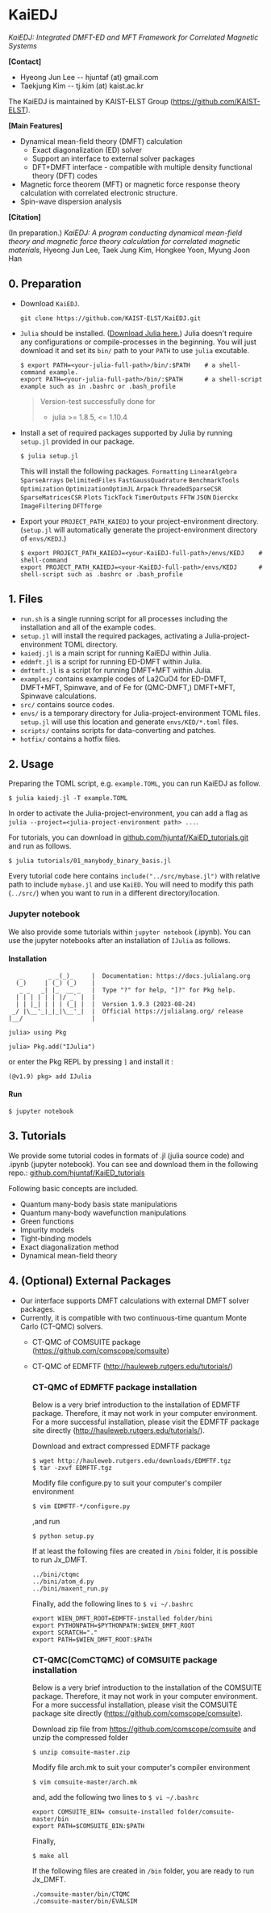 # KaiEDJ
*KaiEDJ: Integrated DMFT-ED and MFT Framework for Correlated Magnetic Systems*

**[Contact]**

* Hyeong Jun Lee   --  hjuntaf (at) gmail.com
* Taekjung Kim     --  tj.kim (at) kaist.ac.kr

The KaiEDJ is maintained by KAIST-ELST Group (https://github.com/KAIST-ELST).

**[Main Features]**
* Dynamical mean-field theory (DMFT) calculation
  * Exact diagonalization (ED) solver
  * Support an interface to external solver packages
  * DFT+DMFT interface - compatible with multiple density functional theory (DFT) codes
* Magnetic force theorem (MFT) or magnetic force response theory calculation with correlated electronic structure.
* Spin-wave dispersion analysis

**[Citation]**

(In preparation.) 
*KaiEDJ: A program conducting dynamical mean-field theory and magnetic force theory calculation for correlated magnetic materials*,
Hyeong Jun Lee, Taek Jung Kim, Hongkee Yoon, Myung Joon Han


## 0. Preparation

- Download `KaiEDJ`. 
  ```
  git clone https://github.com/KAIST-ELST/KaiEDJ.git
  ```

- `Julia` should be installed. ([Download Julia here.](https://julialang.org/downloads/ "official webpage")) Julia doesn't require any configurations or compile-processes in the beginning. You will just download it and set its `bin/` path to your `PATH` to use `julia` excutable.
  ```
  $ export PATH=<your-julia-full-path>/bin/:$PATH    # a shell-command example.
  export PATH=<your-julia-full-path>/bin/:$PATH      # a shell-script example such as in .bashrc or .bash_profile
  ```
  >  Version-test successfully done for
  > * julia >= 1.8.5,  <= 1.10.4


- Install a set of required packages supported by Julia by running `setup.jl` provided in our package.
  ```
  $ julia setup.jl
  ```
  This will install the following packages.
  `Formatting` `LinearAlgebra` `SparseArrays` `DelimitedFiles` `FastGaussQuadrature` `BenchmarkTools` `Optimization` `OptimizationOptimJL` `Arpack` `ThreadedSparseCSR` `SparseMatricesCSR` `Plots`
  `TickTock` `TimerOutputs` `FFTW` `JSON` `Dierckx` `ImageFiltering` `DFTforge`

- Export your `PROJECT_PATH_KAIEDJ` to your project-environment directory. (`setup.jl` will automatically generate the project-environment directory of `envs/KEDJ`.)
  ```
  $ export PROJECT_PATH_KAIEDJ=<your-KaiEDJ-full-path>/envs/KEDJ    # shell-command
  export PROJECT_PATH_KAIEDJ=<your-KaiEDJ-full-path>/envs/KEDJ      # shell-script such as .bashrc or .bash_profile
  ```

## 1. Files

- `run.sh` is a single running script for all processes including the installation and all of the example codes.
- `setup.jl` will install the required packages, activating a Julia-project-environment TOML directory.
- `kaiedj.jl` is a main script for running KaiEDJ within Julia.
- `eddmft.jl` is a script for running ED-DMFT within Julia.
- `dmftmft.jl` is a script for running DMFT+MFT within Julia.
- `examples/` contains example codes of La2CuO4 for ED-DMFT, DMFT+MFT, Spinwave, and of Fe for (QMC-DMFT,) DMFT+MFT, Spinwave calculations.
- `src/` contains source codes.
- `envs/` is a temporary directory for Julia-project-environment TOML files. `setup.jl` will use this location and generate `envs/KED/*.toml` files.
- `scripts/` contains scripts for data-converting and patches.
- `hotfix/` contains a hotfix files.

## 2. Usage

Preparing the TOML script, e.g. `example.TOML`, you can run KaiEDJ as follow.

```
$ julia kaiedj.jl -T example.TOML
```
In order to activate the Julia-project-environment, you can add a flag as `julia --project=<julia-project-environment path> ...`.

For tutorials, you can download in [github.com/hjuntaf/KaiED_tutorials.git](https://github.com/hjuntaf/KaiED_tutorials.git) and run as follows.

```
$ julia tutorials/01_manybody_binary_basis.jl
```
Every tutorial code here contains `include("../src/mybase.jl")` with relative path to include `mybase.jl` and use `KaiED`. You will need to modify this path (`../src/`) when you want to run in a different directory/location.


### Jupyter notebook

We also provide some tutorials within `jupyter notebook` (.ipynb).
You can use the jupyter notebooks after an installation of `IJulia` as follows.

#### Installation

```
   _       _ _(_)_     |  Documentation: https://docs.julialang.org
  (_)     | (_) (_)    |
   _ _   _| |_  __ _   |  Type "?" for help, "]?" for Pkg help.
  | | | | | | |/ _` |  |
  | | |_| | | | (_| |  |  Version 1.9.3 (2023-08-24)
 _/ |\__'_|_|_|\__'_|  |  Official https://julialang.org/ release
|__/                   |

julia> using Pkg

julia> Pkg.add("IJulia")
```
or enter the Pkg REPL by pressing `]` and install it :
```
(@v1.9) pkg> add IJulia
```

#### Run

```
$ jupyter notebook
```

## 3. Tutorials

We provide some tutorial codes in formats of .jl (julia source code) and .ipynb (jupyter notebook).
You can see and download them in the following repo.: [github.com/hjuntaf/KaiED_tutorials](https://github.com/hjuntaf/KaiED_tutorials)

Following basic concepts are included.
- Quantum many-body basis state manipulations
- Quantum many-body wavefunction manipulations
- Green functions
- Impurity models
- Tight-binding models
- Exact diagonalization method
- Dynamical mean-field theory


## 4. (Optional) External Packages

* Our interface supports DMFT calculations with external DMFT solver packages.
* Currently, it is compatible with two continuous-time quantum Monte Carlo (CT-QMC) solvers.
  * CT-QMC of COMSUITE package (https://github.com/comscope/comsuite)
  * CT-QMC of EDMFTF (http://hauleweb.rutgers.edu/tutorials/)

    ### CT-QMC of EDMFTF package installation
    Below is a very brief introduction to the installation of EDMFTF package. Therefore, it may not work in your computer environment. For a more successful installation, please visit the EDMFTF package site directly (http://hauleweb.rutgers.edu/tutorials/).
    
    Download and extract compressed EDMFTF package
    ```
    $ wget http://hauleweb.rutgers.edu/downloads/EDMFTF.tgz
    $ tar -zxvf EDMFTF.tgz
    ```
    
    Modify file configure.py to suit your computer's compiler environment
    ```
    $ vim EDMFTF-*/configure.py
    ```
    
    ,and run
    ```
    $ python setup.py
    ```
    
    If at least the following files are created in ``/bini`` folder, it is possible to run Jx_DMFT.
    ```
    ../bini/ctqmc
    ../bini/atom_d.py
    ../bini/maxent_run.py
    ```

    Finally, add the following lines to ``$ vi ~/.bashrc``
    ```
    export WIEN_DMFT_ROOT=EDMFTF-installed folder/bini
    export PYTHONPATH=$PYTHONPATH:$WIEN_DMFT_ROOT
    export SCRATCH="."
    export PATH=$WIEN_DMFT_ROOT:$PATH
    ```
    

    ### CT-QMC(ComCTQMC) of COMSUITE package installation
    Below is a very brief introduction to the installation of the COMSUITE package. Therefore, it may not work in your computer environment. For a more successful installation, please visit the COMSUITE package site directly (https://github.com/comscope/comsuite).
    
    Download zip file from https://github.com/comscope/comsuite and unzip the compressed folder
    ```
    $ unzip comsuite-master.zip 
    ```
    
    Modify file arch.mk to suit your computer's compiler environment
    ```
    $ vim comsuite-master/arch.mk
    ```
    
    and, add the following two lines to ``$ vi ~/.bashrc``
    
    ```
    export COMSUITE_BIN= comsuite-installed folder/comsuite-master/bin  
    export PATH=$COMSUITE_BIN:$PATH
    ```
   
    Finally, 
    ```
    $ make all
    ```
    
    If the following files are created in ``/bin`` folder, you are ready to run Jx_DMFT.
    
    ```
    ./comsuite-master/bin/CTQMC  
    ./comsuite-master/bin/EVALSIM 
    ```


    
